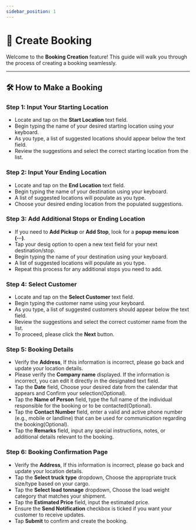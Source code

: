 ```yaml
---
sidebar_position: 1
---
```


# 📅 Create Booking

Welcome to the **Booking Creation** feature! This guide will walk you through the process of creating a booking seamlessly.

---

## 🛠️ How to Make a Booking

### Step 1: Input Your Starting Location

- Locate and tap on the **Start Location** text field.
- Begin typing the name of your desired starting location using your keyboard.
- As you type, a list of suggested locations should appear below the text field.
- Review the suggestions and select the correct starting location from the list.

### Step 2: Input Your Ending Location

- Locate and tap on the **End Location** text field.
- Begin typing the name of your destination using your keyboard.
- A list of suggested locations will populate as you type.
- Choose your desired ending location from the populated suggestions.

### Step 3: Add Additional Stops or Ending Location

- If you need to **Add Pickup** or **Add Stop**, look for a **popup menu icon (⋯)**.
- Tap your desig option to open a new text field for your next destination/stop.
- Begin typing the name of your destination using your keyboard.
- A list of suggested locations will populate as you type.
- Repeat this process for any additional stops you need to add.

### Step 4: Select Customer

- Locate and tap on the **Select Customer** text field.
- Begin typing the customer name using your keyboard.
- As you type, a list of suggested customers should appear below the text field.
- Review the suggestions and select the correct customer name from the list.
- To proceed, please click the **Next** button.

### Step 5: Booking Details

- Verify the **Address**, If this information is incorrect, please go back and update your location details.
- Please verify the **Company name** displayed. If the information is incorrect, you can edit it directly in the designated text field.
- Tap the **Date** field, Choose your desired date from the calendar that appears and Confirm your selection(Optional).
- Tap the **Name of Person** field, type the full name of the individual responsible for the booking or to be contacted(Optional).
- Tap the **Contact Number** field, enter a valid and active phone number (e.g., mobile or landline) that can be used for communication regarding the booking(Optional).
- Tap the **Remarks** field, input any special instructions, notes, or additional details relevant to the booking.

### Step 6: Booking Confirmation Page

- Verify the **Address**, If this information is incorrect, please go back and update your location details.
- Tap the **Select truck type** dropdown, Choose the appropriate truck size/type based on your cargo.
- Tap the **Select load tonnage** dropdown, Choose the load weight category that matches your shipment.
- Tap the **Estimated Price** field, input the estimated price.
- Ensure the **Send Notification** checkbox is ticked if you want your customer to receive updates.
- Tap **Submit** to confirm and create the booking.

